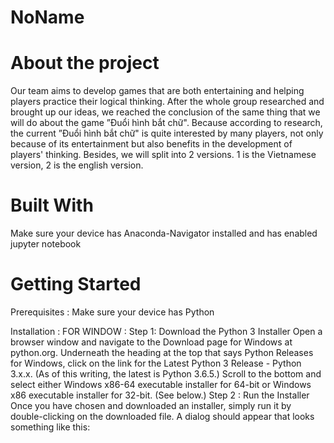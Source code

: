 # NoName

# About the project
Our team aims to develop games that are both entertaining and helping players practice their logical thinking. After the whole group researched and brought up our ideas, we reached the conclusion of the same thing that we will do about the game ”Đuổi hình bắt chữ". Because according to research, the current ”Đuổi hình bắt chữ" is quite interested by many players, not only because of its entertainment but also benefits in the development of players' thinking. Besides, we will split into 2 versions. 1 is the Vietnamese version, 2 is the english version.

# Built With
Make sure your device has Anaconda-Navigator installed and has enabled jupyter notebook

# Getting Started
Prerequisites : 
Make sure your device has Python

Installation : 
FOR WINDOW : 
Step 1: Download the Python 3 Installer
Open a browser window and navigate to the Download page for Windows at python.org.
Underneath the heading at the top that says Python Releases for Windows, click on the link for the Latest Python 3 Release - Python 3.x.x. (As of this writing, the latest is Python 3.6.5.)
Scroll to the bottom and select either Windows x86-64 executable installer for 64-bit or Windows x86 executable installer for 32-bit. (See below.)
Step 2 : Run the Installer
Once you have chosen and downloaded an installer, simply run it by double-clicking on the downloaded file. A dialog should appear that looks something like this:
